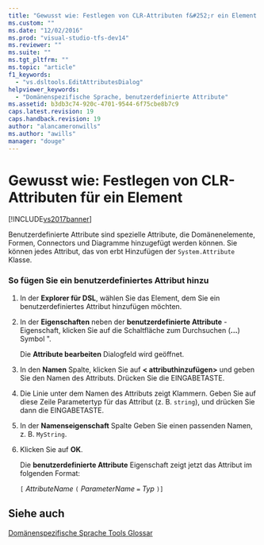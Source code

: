 ```yaml
---
title: "Gewusst wie: Festlegen von CLR-Attributen f&#252;r ein Element | Microsoft Docs"
ms.custom: ""
ms.date: "12/02/2016"
ms.prod: "visual-studio-tfs-dev14"
ms.reviewer: ""
ms.suite: ""
ms.tgt_pltfrm: ""
ms.topic: "article"
f1_keywords: 
  - "vs.dsltools.EditAttributesDialog"
helpviewer_keywords: 
  - "Domänenspezifische Sprache, benutzerdefinierte Attribute"
ms.assetid: b3db3c74-920c-4701-9544-6f75cbe8b7c9
caps.latest.revision: 19
caps.handback.revision: 19
author: "alancameronwills"
ms.author: "awills"
manager: "douge"
---
```

# Gewusst wie: Festlegen von CLR-Attributen f&#252;r ein Element
[!INCLUDE[vs2017banner](../code-quality/includes/vs2017banner.md)]

Benutzerdefinierte Attribute sind spezielle Attribute, die Domänenelemente, Formen, Connectors und Diagramme hinzugefügt werden können. Sie können jedes Attribut, das von erbt Hinzufügen der `System.Attribute` Klasse.  
  
### <a name="to-add-a-custom-attribute"></a>So fügen Sie ein benutzerdefiniertes Attribut hinzu  
  
1.  In der **Explorer für DSL**, wählen Sie das Element, dem Sie ein benutzerdefiniertes Attribut hinzufügen möchten.  
  
2.  In der **Eigenschaften** neben der **benutzerdefinierte Attribute** -Eigenschaft, klicken Sie auf die Schaltfläche zum Durchsuchen (**...**) Symbol ".  
  
     Die **Attribute bearbeiten** Dialogfeld wird geöffnet.  
  
3.  In den **Namen** Spalte, klicken Sie auf **\< attributhinzufügen>** und geben Sie den Namen des Attributs. Drücken Sie die EINGABETASTE.  
  
4.  Die Linie unter dem Namen des Attributs zeigt Klammern. Geben Sie auf diese Zeile Parametertyp für das Attribut (z. B. `string`), und drücken Sie dann die EINGABETASTE.  
  
5.  In der **Namenseigenschaft** Spalte Geben Sie einen passenden Namen, z. B. `MyString`.  
  
6.  Klicken Sie auf **OK**.  
  
     Die **benutzerdefinierte Attribute** Eigenschaft zeigt jetzt das Attribut im folgenden Format:  
  
     `[` *AttributeName* `(` *ParameterName* `=` *Typ* `)]`  
  
## <a name="see-also"></a>Siehe auch  
 [Domänenspezifische Sprache Tools Glossar](http://msdn.microsoft.com/de-de/ca5e84cb-a315-465c-be24-76aa3df276aa)